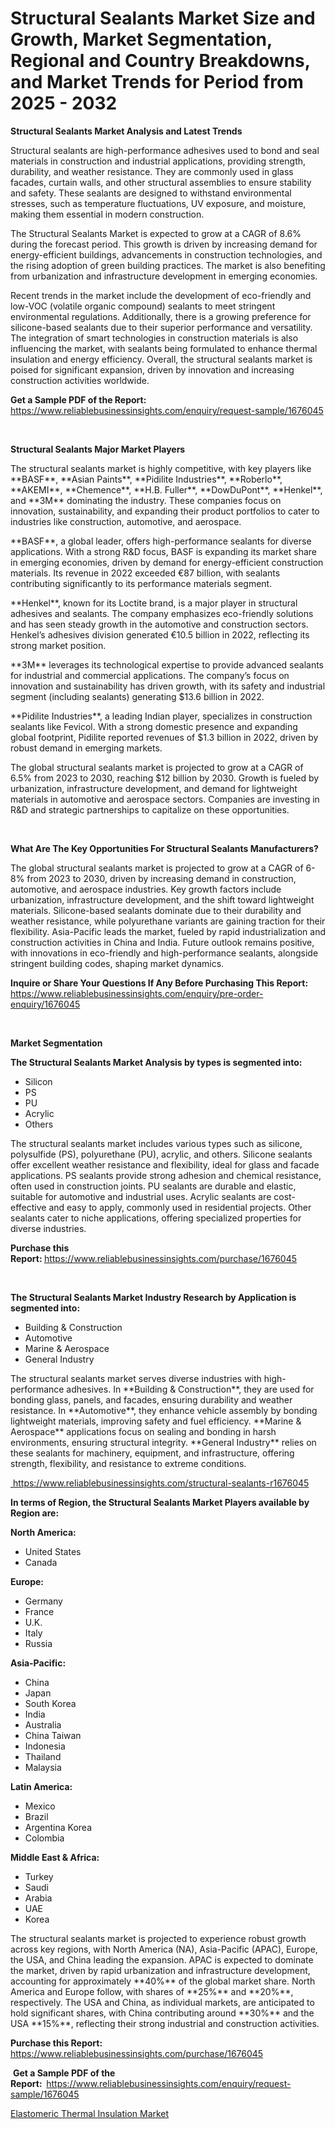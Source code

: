 <p><h1>Structural Sealants Market Size and Growth, Market Segmentation, Regional and Country Breakdowns, and Market Trends for Period from 2025 -  2032</h1></p><p><strong>Structural Sealants Market Analysis and Latest Trends</strong></p>
<p><p>Structural sealants are high-performance adhesives used to bond and seal materials in construction and industrial applications, providing strength, durability, and weather resistance. They are commonly used in glass facades, curtain walls, and other structural assemblies to ensure stability and safety. These sealants are designed to withstand environmental stresses, such as temperature fluctuations, UV exposure, and moisture, making them essential in modern construction.</p><p>The Structural Sealants Market is expected to grow at a CAGR of 8.6% during the forecast period. This growth is driven by increasing demand for energy-efficient buildings, advancements in construction technologies, and the rising adoption of green building practices. The market is also benefiting from urbanization and infrastructure development in emerging economies.</p><p>Recent trends in the market include the development of eco-friendly and low-VOC (volatile organic compound) sealants to meet stringent environmental regulations. Additionally, there is a growing preference for silicone-based sealants due to their superior performance and versatility. The integration of smart technologies in construction materials is also influencing the market, with sealants being formulated to enhance thermal insulation and energy efficiency. Overall, the structural sealants market is poised for significant expansion, driven by innovation and increasing construction activities worldwide.</p></p>
<p><strong>Get a Sample PDF of the Report:&nbsp;</strong> <a href="https://www.reliablebusinessinsights.com/enquiry/request-sample/1676045?utm_campaign=1674&utm_medium=2&utm_source=Github&utm_content=ia&utm_term=24012025&utm_id=structural-sealants">https://www.reliablebusinessinsights.com/enquiry/request-sample/1676045</a></p>
<p>&nbsp;</p>
<p><strong>Structural Sealants Major Market Players</strong></p>
<p><p>The structural sealants market is highly competitive, with key players like **BASF**, **Asian Paints**, **Pidilite Industries**, **Roberlo**, **AKEMI**, **Chemence**, **H.B. Fuller**, **DowDuPont**, **Henkel**, and **3M** dominating the industry. These companies focus on innovation, sustainability, and expanding their product portfolios to cater to industries like construction, automotive, and aerospace.</p><p>**BASF**, a global leader, offers high-performance sealants for diverse applications. With a strong R&D focus, BASF is expanding its market share in emerging economies, driven by demand for energy-efficient construction materials. Its revenue in 2022 exceeded €87 billion, with sealants contributing significantly to its performance materials segment.</p><p>**Henkel**, known for its Loctite brand, is a major player in structural adhesives and sealants. The company emphasizes eco-friendly solutions and has seen steady growth in the automotive and construction sectors. Henkel’s adhesives division generated €10.5 billion in 2022, reflecting its strong market position.</p><p>**3M** leverages its technological expertise to provide advanced sealants for industrial and commercial applications. The company’s focus on innovation and sustainability has driven growth, with its safety and industrial segment (including sealants) generating $13.6 billion in 2022.</p><p>**Pidilite Industries**, a leading Indian player, specializes in construction sealants like Fevicol. With a strong domestic presence and expanding global footprint, Pidilite reported revenues of $1.3 billion in 2022, driven by robust demand in emerging markets.</p><p>The global structural sealants market is projected to grow at a CAGR of 6.5% from 2023 to 2030, reaching $12 billion by 2030. Growth is fueled by urbanization, infrastructure development, and demand for lightweight materials in automotive and aerospace sectors. Companies are investing in R&D and strategic partnerships to capitalize on these opportunities.</p></p>
<p>&nbsp;</p>
<p><strong>What Are The Key Opportunities For Structural Sealants Manufacturers?</strong></p>
<p><p>The global structural sealants market is projected to grow at a CAGR of 6-8% from 2023 to 2030, driven by increasing demand in construction, automotive, and aerospace industries. Key growth factors include urbanization, infrastructure development, and the shift toward lightweight materials. Silicone-based sealants dominate due to their durability and weather resistance, while polyurethane variants are gaining traction for their flexibility. Asia-Pacific leads the market, fueled by rapid industrialization and construction activities in China and India. Future outlook remains positive, with innovations in eco-friendly and high-performance sealants, alongside stringent building codes, shaping market dynamics.</p></p>
<p><strong>Inquire or Share Your Questions If Any Before Purchasing This Report:</strong> <a href="https://www.reliablebusinessinsights.com/enquiry/pre-order-enquiry/1676045?utm_campaign=1674&utm_medium=2&utm_source=Github&utm_content=ia&utm_term=24012025&utm_id=structural-sealants">https://www.reliablebusinessinsights.com/enquiry/pre-order-enquiry/1676045</a></p>
<p>&nbsp;</p>
<p><strong>Market Segmentation</strong></p>
<p><strong>The Structural Sealants Market Analysis by types is segmented into:</strong></p>
<p><ul><li>Silicon</li><li>PS</li><li>PU</li><li>Acrylic</li><li>Others</li></ul></p>
<p><p>The structural sealants market includes various types such as silicone, polysulfide (PS), polyurethane (PU), acrylic, and others. Silicone sealants offer excellent weather resistance and flexibility, ideal for glass and facade applications. PS sealants provide strong adhesion and chemical resistance, often used in construction joints. PU sealants are durable and elastic, suitable for automotive and industrial uses. Acrylic sealants are cost-effective and easy to apply, commonly used in residential projects. Other sealants cater to niche applications, offering specialized properties for diverse industries.</p></p>
<p><strong>Purchase this Report:&nbsp;</strong><a href="https://www.reliablebusinessinsights.com/purchase/1676045?utm_campaign=1674&utm_medium=2&utm_source=Github&utm_content=ia&utm_term=24012025&utm_id=structural-sealants">https://www.reliablebusinessinsights.com/purchase/1676045</a></p>
<p>&nbsp;</p>
<p><strong>The Structural Sealants Market Industry Research by Application is segmented into:</strong></p>
<p><ul><li>Building & Construction</li><li>Automotive</li><li>Marine & Aerospace</li><li>General Industry</li></ul></p>
<p><p>The structural sealants market serves diverse industries with high-performance adhesives. In **Building & Construction**, they are used for bonding glass, panels, and facades, ensuring durability and weather resistance. In **Automotive**, they enhance vehicle assembly by bonding lightweight materials, improving safety and fuel efficiency. **Marine & Aerospace** applications focus on sealing and bonding in harsh environments, ensuring structural integrity. **General Industry** relies on these sealants for machinery, equipment, and infrastructure, offering strength, flexibility, and resistance to extreme conditions.</p></p>
<p><a href="https://www.reliablebusinessinsights.com/structural-sealants-r1676045?utm_campaign=1674&utm_medium=2&utm_source=Github&utm_content=ia&utm_term=24012025&utm_id=structural-sealants">&nbsp;https://www.reliablebusinessinsights.com/structural-sealants-r1676045</a></p>
<p><strong>In terms of Region, the Structural Sealants Market Players available by Region are:</strong></p>
<p>
    <p> <strong> North America: </strong>
        <ul>
            <li>United States</li>
            <li>Canada</li>
        </ul>
        </p> 
    <p> <strong> Europe: </strong>
        <ul>
            <li>Germany</li>
            <li>France</li>
            <li>U.K.</li>
            <li>Italy</li>
            <li>Russia</li>
        </ul>
        </p> 
    <p> <strong> Asia-Pacific: </strong>
        <ul>
            <li>China</li>
            <li>Japan</li>
            <li>South Korea</li>
            <li>India</li>
            <li>Australia</li>
            <li>China Taiwan</li>
            <li>Indonesia</li>
            <li>Thailand</li>
            <li>Malaysia</li>
        </ul>
        </p> 
    <p> <strong> Latin America: </strong>
        <ul>
            <li>Mexico</li>
            <li>Brazil</li>
            <li>Argentina Korea</li>
            <li>Colombia</li>
        </ul>
        </p> 
    <p> <strong> Middle East & Africa: </strong>
        <ul>
            <li>Turkey</li>
            <li>Saudi</li>
            <li>Arabia</li>
            <li>UAE</li>
            <li>Korea</li>
        </ul>
    </p>
    </p>
<p><p>The structural sealants market is projected to experience robust growth across key regions, with North America (NA), Asia-Pacific (APAC), Europe, the USA, and China leading the expansion. APAC is expected to dominate the market, driven by rapid urbanization and infrastructure development, accounting for approximately **40%** of the global market share. North America and Europe follow, with shares of **25%** and **20%**, respectively. The USA and China, as individual markets, are anticipated to hold significant shares, with China contributing around **30%** and the USA **15%**, reflecting their strong industrial and construction activities.</p></p>
<p><strong>Purchase this Report: </strong><a href="https://www.reliablebusinessinsights.com/purchase/1676045?utm_campaign=1674&utm_medium=2&utm_source=Github&utm_content=ia&utm_term=24012025&utm_id=structural-sealants">https://www.reliablebusinessinsights.com/purchase/1676045</a></p>
<p>&nbsp;<strong>Get a Sample PDF of the Report:&nbsp;&nbsp;</strong><a href="https://www.reliablebusinessinsights.com/enquiry/request-sample/1676045?utm_campaign=1674&utm_medium=2&utm_source=Github&utm_content=ia&utm_term=24012025&utm_id=structural-sealants">https://www.reliablebusinessinsights.com/enquiry/request-sample/1676045</a></p>
<p><strong></strong></p>
<p><p><a href="https://github.com/willjis/Market-Research-Report-List-1/blob/main/elastomeric-thermal-insulation-market.md?utm_campaign=1674&utm_medium=2&utm_source=Github&utm_content=ia&utm_term=24012025&utm_id=structural-sealants">Elastomeric Thermal Insulation Market</a></p></p>